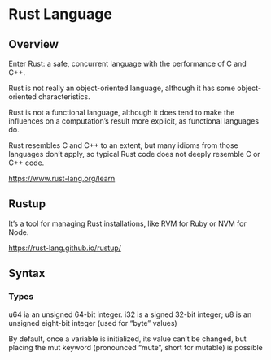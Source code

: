 # Rust Language

## Overview

Enter Rust: a safe, concurrent language with the performance of C and C++.

Rust is not really an object-oriented language, although it has some object-oriented
characteristics.

Rust is not a functional language, although it does tend to make the
influences on a computation’s result more explicit, as functional languages do.

Rust resembles C and C++ to an extent, but many idioms from those languages don’t
apply, so typical Rust code does not deeply resemble C or C++ code.

https://www.rust-lang.org/learn


## Rustup

It’s a tool for managing Rust installations, like RVM for Ruby or NVM for Node.

https://rust-lang.github.io/rustup/


## Syntax

### Types

u64 ia an unsigned 64-bit integer.
i32 is a signed 32-bit integer;
u8 is an unsigned eight-bit integer (used for “byte” values)


By default, once a variable is initialized, its value can’t be changed,
but placing the mut keyword (pronounced “mute”, short for mutable) is possible

